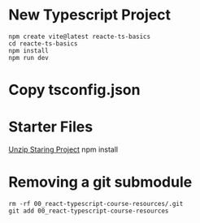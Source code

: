 # New Typescript Project
    npm create vite@latest reacte-ts-basics
    cd reacte-ts-basics
    npm install
    npm run dev

# Copy tsconfig.json
# Starter Files
[Unzip Staring Project](https://github.com/academind/react-typescript-course-resources/tree/main/code/03%20React%20TypeScript%20Essentials/01%20Starting%20Project)
    npm install

# Removing a git submodule
    rm -rf 00_react-typescript-course-resources/.git
    git add 00_react-typescript-course-resources